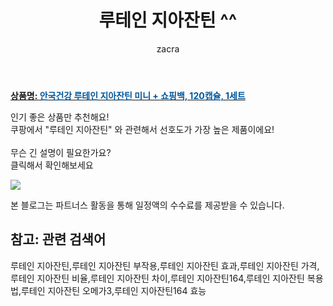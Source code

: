 ﻿---
layout: post
title:  "루테인 지아잔틴 ^^"
author: zacra
categories: [ 아이템 ]
tags: [루테인 지아잔틴,루테인 지아잔틴 부작용,루테인 지아잔틴 효과,루테인 지아잔틴 가격,루테인 지아잔틴 비율,루테인 지아잔틴 차이,루테인 지아잔틴164,루테인 지아잔틴 복용법,루테인 지아잔틴 오메가3,루테인 지아잔틴164 효능]
image: https://static.coupangcdn.com/image/retail/images/84082403269871-4eb3b813-7fc2-433e-8412-688d935780e0.jpg 
description: "쿠팡에서 루테인 지아잔틴 관련 키워드로 가장 고객 선호도가 높은 제품이랍니다."
rating: 4.5
---

<a href="https://link.coupang.com/re/AFFSDP?lptag=AF8407795&pageKey=1384402974&itemId=2419121699&vendorItemId=70413316834&traceid=V0-153-b44657960791100f"><b>상품명: <font color='#01579B'>안국건강 루테인 지아잔틴 미니 + 쇼핑백, 120캡슐, 1세트</font></b></a>

인기 좋은 상품만 추천해요!<br/>
쿠팡에서 "루테인 지아잔틴" 와 관련해서 선호도가 가장 높은 제품이에요!<br/><br/>
무슨 긴 설명이 필요한가요?  
클릭해서 확인해보세요


<a href="https://link.coupang.com/re/AFFSDP?lptag=AF8407795&pageKey=1384402974&itemId=2419121699&vendorItemId=70413316834&traceid=V0-153-b44657960791100f"><img src="https://thumbnail7.coupangcdn.com/thumbnails/remote/q89/image/retail/images/85864994057897-da48f77e-3639-4fe0-a424-8e24f97dc0e8.jpg"></a> 

본 블로그는 파트너스 활동을 통해 일정액의 수수료를 제공받을 수 있습니다.

## 참고: 관련 검색어    
루테인 지아잔틴,루테인 지아잔틴 부작용,루테인 지아잔틴 효과,루테인 지아잔틴 가격,루테인 지아잔틴 비율,루테인 지아잔틴 차이,루테인 지아잔틴164,루테인 지아잔틴 복용법,루테인 지아잔틴 오메가3,루테인 지아잔틴164 효능